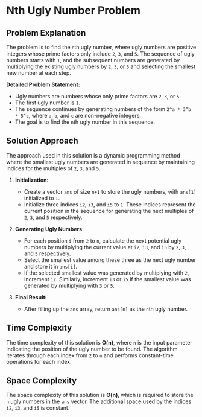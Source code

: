# Nth Ugly Number Problem

## Problem Explanation

The problem is to find the `n`th ugly number, where ugly numbers are positive integers whose prime factors only include `2`, `3`, and `5`. The sequence of ugly numbers starts with `1`, and the subsequent numbers are generated by multiplying the existing ugly numbers by `2`, `3`, or `5` and selecting the smallest new number at each step.

**Detailed Problem Statement:**
- Ugly numbers are numbers whose only prime factors are `2`, `3`, or `5`.
- The first ugly number is `1`.
- The sequence continues by generating numbers of the form `2^a * 3^b * 5^c`, where `a`, `b`, and `c` are non-negative integers.
- The goal is to find the `n`th ugly number in this sequence.

## Solution Approach

The approach used in this solution is a dynamic programming method where the smallest ugly numbers are generated in sequence by maintaining indices for the multiples of `2`, `3`, and `5`.

1. **Initialization:** 
   - Create a vector `ans` of size `n+1` to store the ugly numbers, with `ans[1]` initialized to `1`.
   - Initialize three indices `i2`, `i3`, and `i5` to `1`. These indices represent the current position in the sequence for generating the next multiples of `2`, `3`, and `5` respectively.

2. **Generating Ugly Numbers:**
   - For each position `i` from `2` to `n`, calculate the next potential ugly numbers by multiplying the current value at `i2`, `i3`, and `i5` by `2`, `3`, and `5` respectively.
   - Select the smallest value among these three as the next ugly number and store it in `ans[i]`.
   - If the selected smallest value was generated by multiplying with `2`, increment `i2`. Similarly, increment `i3` or `i5` if the smallest value was generated by multiplying with `3` or `5`.

3. **Final Result:** 
   - After filling up the `ans` array, return `ans[n]` as the `n`th ugly number.

## Time Complexity

The time complexity of this solution is **O(n)**, where `n` is the input parameter indicating the position of the ugly number to be found. The algorithm iterates through each index from `2` to `n` and performs constant-time operations for each index.

## Space Complexity

The space complexity of this solution is **O(n)**, which is required to store the `n` ugly numbers in the `ans` vector. The additional space used by the indices `i2`, `i3`, and `i5` is constant.

